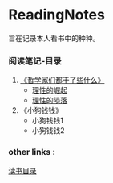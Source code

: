 # ReadingNotes
旨在记录本人看书中的种种。

### 阅读笔记-目录
1. [《哲学家们都干了些什么》](https://github.com/wangyuchaogeek/ReadingNotes/tree/master/哲学家们都干了些什么)
	- [理性的崛起](https://github.com/wangyuchaogeek/ReadingNotes/blob/master/哲学家们都干了些什么/理性的崛起.md)
	- [理性的陨落](https://github.com/wangyuchaogeek/ReadingNotes/blob/master/哲学家们都干了些什么/理性的陨落.md)
2. 《小狗钱钱》
	- 小狗钱钱1
	- 小狗钱钱2


### other links :
[读书目录](https://github.com/wangyuchaogeek/ReadingNotes/blob/master/读书目录.md)